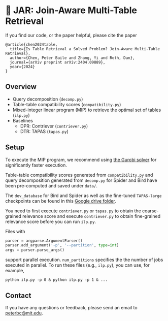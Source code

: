 # 🫙 JAR: Join-Aware Multi-Table Retrieval

If you find our code, or the paper helpful, please cite the paper
```
@article{chen2024table,
  title={Is Table Retrieval a Solved Problem? Join-Aware Multi-Table Retrieval},
  author={Chen, Peter Baile and Zhang, Yi and Roth, Dan},
  journal={arXiv preprint arXiv:2404.09889},
  year={2024}
}
```

## Overview

* Query decomposition (`decomp.py`)
* Table-table compatibility scores (`compatibility.py`)
* Mixed-integer linear program (MIP) to retrieve the optimal set of tables (`ilp.py`)
* Baselines
  * DPR: Contriever (`contriever.py`)
  * DTR: TAPAS (`tapas.py`)

## Setup

To execute the MIP program, we recommend using [the Gurobi solver](https://docs.python-mip.com/en/latest/install.html#gurobi-installation-and-configuration-optional) for significantly faster execution.

Table-table compatibility scores generated from `compatibility.py` and query decomposition generated from `decomp.py` for Spider and Bird have been pre-computed and saved under `data/`.

The `dev_database` for Bird and Spider as well as the fine-tuned `TAPAS-large` checkpoints can be found in this [Google drive folder](https://drive.google.com/drive/folders/1PtLan7Guu98J42lqCxhZZc-EyZpvwWVk?usp=sharing).

You need to first execute `contriever.py` or `tapas.py` to obtain the coarse-grained relevance score and execute `contriever.py` to obtain fine-grained relevance score before you can run `ilp.py`.

Files with
```python
parser = argparse.ArgumentParser()
parser.add_argument('-p', '--partition', type=int)
args = parser.parse_args()
```
support parallel execution. `num_partitions` specifies the the number of jobs executed in parallel. To run these files (e.g., `ilp.py`), you can use, for example,
```
python ilp.py -p 0 & python ilp.py -p 1 & ...
```

## Contact
If you have any questions or feedback, please send an email to peterbc@mit.edu.